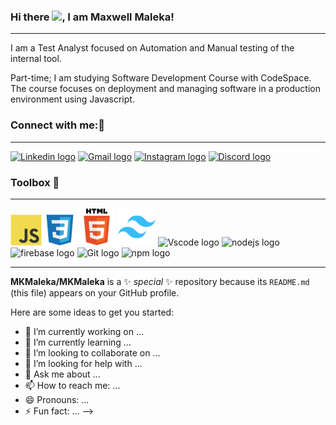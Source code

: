 ### Hi there <img src="https://github.com/MartinHeinz/MartinHeinz/blob/master/wave.gif" width="30px">, I am Maxwell Maleka!


***
I am a Test Analyst focused on Automation and Manual testing of the internal tool.

Part-time; I am studying Software Development Course with CodeSpace. The course focuses on deployment and managing software in a production environment using Javascript.


### Connect with me:🤝
***
<a href="https://www.linkedin.com/in/mmaleka/"><img src="https://cdn.worldvectorlogo.com/logos/linkedin-icon-3.svg" alt="Linkedin logo" width="50" height="50"></a> <a href="mailto: maxwellkagiso@gmail.com"><img src="https://cdn.worldvectorlogo.com/logos/gmail-icon-2.svg" alt="Gmail logo" width="50" height="50"></a> <a href="https://www.instagram.com/maxwellkagiso/"><img src="https://cdn.worldvectorlogo.com/logos/instagram-2016-6.svg" alt="Instagram logo" width="50" height="50"></a> <a href="https://discord.com/users/1095232143627661382"><img src="https://cdn.worldvectorlogo.com/logos/discord-6.svg" alt="Discord logo" width="50" height="50"></a>


### Toolbox 🧰
***

<img src="https://github.com/devicons/devicon/blob/master/icons/javascript/javascript-original.svg" alt="JavaScript logo" width="50" height="50"> <img src="https://github.com/devicons/devicon/blob/master/icons/css3/css3-original.svg" alt="CSS logo" width="50" height="50"> <img src="https://github.com/devicons/devicon/blob/master/icons/html5/html5-original-wordmark.svg" alt="HTML logo" width="60" height="60"> <img src="https://github.com/devicons/devicon/blob/master/icons/tailwindcss/tailwindcss-original.svg" alt="Tailwind logo" width="60" height="60">
<img src="https://cdn.worldvectorlogo.com/logos/visual-studio-code-1.svg" alt="Vscode logo" width="50" height="50"> <img src="https://cdn.worldvectorlogo.com/logos/nodejs.svg" alt="nodejs logo" width="70" height="30"> <img src="https://cdn.worldvectorlogo.com/logos/firebase-1.svg" alt="firebase logo" width="50" height="50"> <img src="https://cdn.worldvectorlogo.com/logos/git.svg" alt="Git logo" width="70" height="30"> <img src="https://cdn.worldvectorlogo.com/logos/npm.svg" alt="npm logo" width="70" height="30">

***

**MKMaleka/MKMaleka** is a ✨ _special_ ✨ repository because its `README.md` (this file) appears on your GitHub profile.

Here are some ideas to get you started:

- 🔭 I’m currently working on ...
- 🌱 I’m currently learning ...
- 👯 I’m looking to collaborate on ...
- 🤔 I’m looking for help with ...
- 💬 Ask me about ...
- 📫 How to reach me: ...
- 😄 Pronouns: ...
- ⚡ Fun fact: ...
-->
